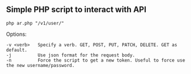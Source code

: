 Simple PHP script to interact with API
---------------------

    php ar.php "/v1/user/"


Options:

    -v <verb>   Specify a verb. GET, POST, PUT, PATCH, DELETE. GET as default.
    -j          Use json format for the request body.
    -n          Force the script to get a new token. Useful to force use the new username/password.